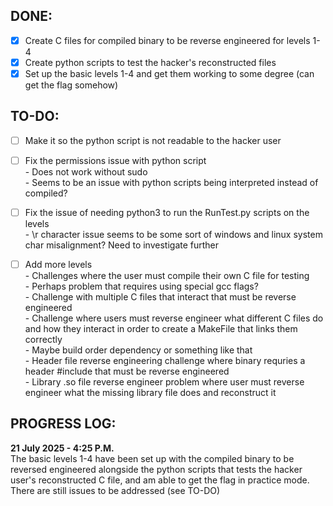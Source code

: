 ## DONE:
- [X]  Create C files for compiled binary to be reverse engineered for levels 1-4
- [X]  Create python scripts to test the hacker's reconstructed files
- [X]  Set up the basic levels 1-4 and get them working to some degree (can get the flag somehow)

## TO-DO:
- [ ]  Make it so the python script is not readable to the hacker user
- [ ]  Fix the permissions issue with python script  
        - Does not work without sudo  
        - Seems to be an issue with python scripts being interpreted instead of compiled?
- [ ]  Fix the issue of needing python3 to run the RunTest.py scripts on the levels  
        - \r character issue seems to be some sort of windows and linux system char misalignment? Need to investigate further
- [ ]  Add more levels  
        - Challenges where the user must compile their own C file for testing  
              - Perhaps problem that requires using special gcc flags?  
        - Challenge with multiple C files that interact that must be reverse engineered  
        - Challenge where users must reverse engineer what different C files do and how they interact              in order to create a MakeFile that links them correctly  
              - Maybe build order dependency or something like that  
        - Header file reverse engineering challenge where binary requries a header #include that must              be reverse engineered  
        - Library .so file reverse engineer problem where user must reverse engineer what the missing              library file does and reconstruct it


## PROGRESS LOG:
**21 July 2025 - 4:25 P.M.**  
The basic levels 1-4 have been set up with the compiled binary to be reversed engineered alongside the python scripts that tests the hacker user's reconstructed C file, and am able to get the flag in practice mode. There are still issues to be addressed (see TO-DO)
